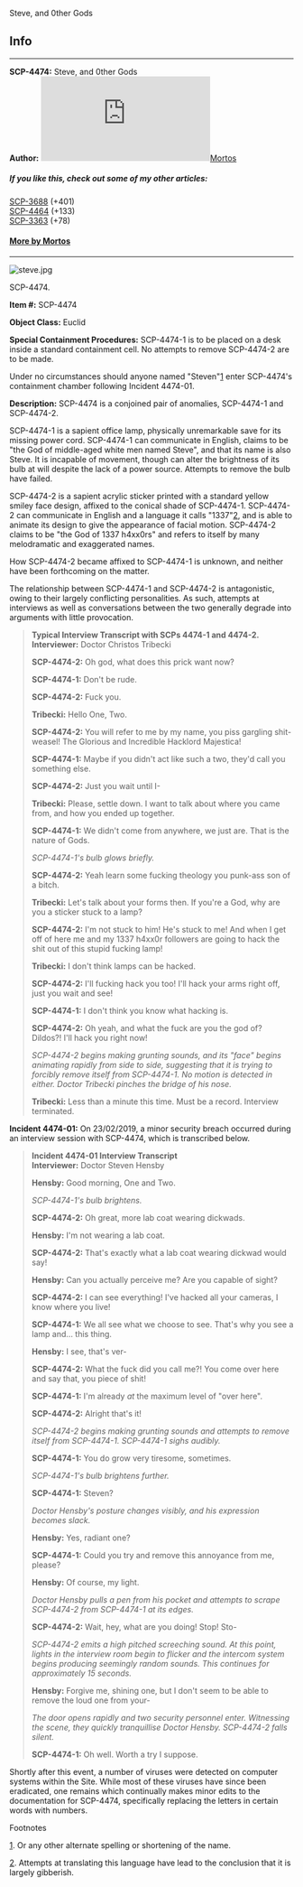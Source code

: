 Steve, and 0ther Gods

Info
----

* * *

**SCP-4474:** Steve, and 0ther Gods  
**Author:** [![Mortos](http://www.wikidot.com/avatar.php?userid=1705184&amp;size=small&amp;timestamp=1599870338)](http://www.wikidot.com/user:info/mortos)[Mortos](http://www.wikidot.com/user:info/mortos)

##### If you like this, check out some of my other articles:

[SCP-3688](/scp-3688) (+401)  
[SCP-4464](/scp-4464) (+133)  
[SCP-3363](/scp-3363) (+78)

#### [More by Mortos](/mortos-author-page)

* * *

![steve.jpg](http://scp-wiki.wdfiles.com/local--files/scp-4474/steve.jpg)

SCP-4474.

**Item #:** SCP-4474

**Object Class:** Euclid

**Special Containment Procedures:** SCP-4474-1 is to be placed on a desk inside a standard containment cell. No attempts to remove SCP-4474-2 are to be made.

Under no circumstances should anyone named "Steven"[1](javascript:;) enter SCP-4474's containment chamber following Incident 4474-01.

**Description:** SCP-4474 is a conjoined pair of anomalies, SCP-4474-1 and SCP-4474-2.

SCP-4474-1 is a sapient office lamp, physically unremarkable save for its missing power cord. SCP-4474-1 can communicate in English, claims to be "the God of middle-aged white men named Steve", and that its name is also Steve. It is incapable of movement, though can alter the brightness of its bulb at will despite the lack of a power source. Attempts to remove the bulb have failed.

SCP-4474-2 is a sapient acrylic sticker printed with a standard yellow smiley face design, affixed to the conical shade of SCP-4474-1. SCP-4474-2 can communicate in English and a language it calls "1337"[2](javascript:;), and is able to animate its design to give the appearance of facial motion. SCP-4474-2 claims to be "the God of 1337 h4xx0rs" and refers to itself by many melodramatic and exaggerated names.

How SCP-4474-2 became affixed to SCP-4474-1 is unknown, and neither have been forthcoming on the matter.

The relationship between SCP-4474-1 and SCP-4474-2 is antagonistic, owing to their largely conflicting personalities. As such, attempts at interviews as well as conversations between the two generally degrade into arguments with little provocation.

> **Typical Interview Transcript with SCPs 4474-1 and 4474-2.**  
> **Interviewer:** Doctor Christos Tribecki
> 
> **SCP-4474-2:** Oh god, what does this prick want now?
> 
> **SCP-4474-1:** Don't be rude.
> 
> **SCP-4474-2:** Fuck you.
> 
> **Tribecki:** Hello One, Two.
> 
> **SCP-4474-2:** You will refer to me by my name, you piss gargling shit-weasel! The Glorious and Incredible Hacklord Majestica!
> 
> **SCP-4474-1:** Maybe if you didn't act like such a two, they'd call you something else.
> 
> **SCP-4474-2:** Just you wait until I-
> 
> **Tribecki:** Please, settle down. I want to talk about where you came from, and how you ended up together.
> 
> **SCP-4474-1:** We didn't come from anywhere, we just are. That is the nature of Gods.
> 
> _SCP-4474-1's bulb glows briefly._
> 
> **SCP-4474-2:** Yeah learn some fucking theology you punk-ass son of a bitch.
> 
> **Tribecki:** Let's talk about your forms then. If you're a God, why are you a sticker stuck to a lamp?
> 
> **SCP-4474-2:** I'm not stuck to him! He's stuck to me! And when I get off of here me and my 1337 h4xx0r followers are going to hack the shit out of this stupid fucking lamp!
> 
> **Tribecki:** I don't think lamps can be hacked.
> 
> **SCP-4474-2:** I'll fucking hack you too! I'll hack your arms right off, just you wait and see!
> 
> **SCP-4474-1:** I don't think you know what hacking is.
> 
> **SCP-4474-2:** Oh yeah, and what the fuck are you the god of? Dildos?! I'll hack you right now!
> 
> _SCP-4474-2 begins making grunting sounds, and its "face" begins animating rapidly from side to side, suggesting that it is trying to forcibly remove itself from SCP-4474-1. No motion is detected in either. Doctor Tribecki pinches the bridge of his nose._
> 
> **Tribecki:** Less than a minute this time. Must be a record. Interview terminated.

**Incident 4474-01:** On 23/02/2019, a minor security breach occurred during an interview session with SCP-4474, which is transcribed below.

> **Incident 4474-01 Interview Transcript**  
> **Interviewer:** Doctor Steven Hensby
> 
> **Hensby:** Good morning, One and Two.
> 
> _SCP-4474-1's bulb brightens._
> 
> **SCP-4474-2:** Oh great, more lab coat wearing dickwads.
> 
> **Hensby:** I'm not wearing a lab coat.
> 
> **SCP-4474-2:** That's exactly what a lab coat wearing dickwad would say!
> 
> **Hensby:** Can you actually perceive me? Are you capable of sight?
> 
> **SCP-4474-2:** I can see everything! I've hacked all your cameras, I know where you live!
> 
> **SCP-4474-1:** We all see what we choose to see. That's why you see a lamp and… this thing.
> 
> **Hensby:** I see, that's ver-
> 
> **SCP-4474-2:** What the fuck did you call me?! You come over here and say that, you piece of shit!
> 
> **SCP-4474-1:** I'm already _at_ the maximum level of "over here".
> 
> **SCP-4474-2:** Alright that's it!
> 
> _SCP-4474-2 begins making grunting sounds and attempts to remove itself from SCP-4474-1. SCP-4474-1 sighs audibly._
> 
> **SCP-4474-1:** You do grow very tiresome, sometimes.
> 
> _SCP-4474-1's bulb brightens further._
> 
> **SCP-4474-1:** Steven?
> 
> _Doctor Hensby's posture changes visibly, and his expression becomes slack._
> 
> **Hensby:** Yes, radiant one?
> 
> **SCP-4474-1:** Could you try and remove this annoyance from me, please?
> 
> **Hensby:** Of course, my light.
> 
> _Doctor Hensby pulls a pen from his pocket and attempts to scrape SCP-4474-2 from SCP-4474-1 at its edges._
> 
> **SCP-4474-2:** Wait, hey, what are you doing! Stop! Sto-
> 
> _SCP-4474-2 emits a high pitched screeching sound. At this point, lights in the interview room begin to flicker and the intercom system begins producing seemingly random sounds. This continues for approximately 15 seconds._
> 
> **Hensby:** Forgive me, shining one, but I don't seem to be able to remove the loud one from your-
> 
> _The door opens rapidly and two security personnel enter. Witnessing the scene, they quickly tranquillise Doctor Hensby. SCP-4474-2 falls silent._
> 
> **SCP-4474-1:** Oh well. Worth a try I suppose.

Shortly after this event, a number of viruses were detected on computer systems within the Site. While most of these viruses have since been eradicated, one remains which continually makes minor edits to the documentation for SCP-4474, specifically replacing the letters in certain words with numbers.

Footnotes

[1](javascript:;). Or any other alternate spelling or shortening of the name.

[2](javascript:;). Attempts at translating this language have lead to the conclusion that it is largely gibberish.